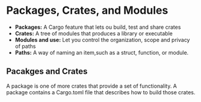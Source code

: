 # Packages, Crates, and Modules
* **Packages:** A Cargo feature that lets ou build, test and share crates
* **Crates:** A tree of modules that produces a library or executable
* **Modules and use:** Let you control the organization, scope and privacy of paths
* **Paths:** A way of naming an item,such as a struct, function, or module.


## Pacakges and Crates
A package is one of more crates that provide a set of functionality. A package contains a Cargo.toml file that describes how to build those crates.
